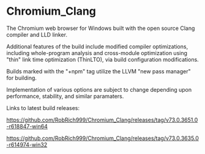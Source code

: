 # Chromium_Clang

The Chromium web browser for Windows built with the open source Clang compiler and LLD linker.

Additional features of the build include modified compiler optimizations, including whole-program analysis and cross-module optimization using "thin" link time optimization (ThinLTO), via build configuration modifications.

Builds marked with the "+npm" tag utilize the LLVM "new pass manager" for building.

Implementation of various options are subject to change depending upon performance, stability, and similar paramaters.

Links to latest build releases:

https://github.com/RobRich999/Chromium_Clang/releases/tag/v73.0.3651.0-r618847-win64

https://github.com/RobRich999/Chromium_Clang/releases/tag/v73.0.3635.0-r614974-win32
